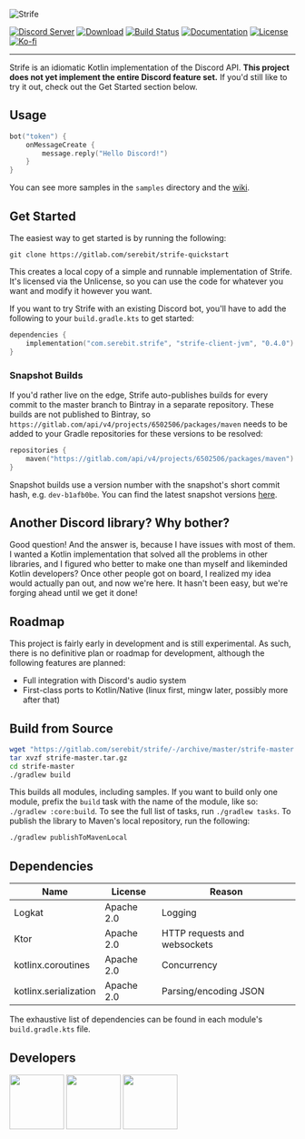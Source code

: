 ![Strife][strife-logo]

[![Discord Server][discord-guild-badge]](https://discord.gg/eYafdwP)
[![Download][bintray-badge]](https://bintray.com/serebit/public/strife)
[![Build Status][gitlab-ci-badge]](https://gitlab.com/serebit/strife/pipelines)
[![Documentation][kdoc-badge]](https://serebit.gitlab.io/strife/docs/client)
[![License][license-badge]](https://www.apache.org/licenses/LICENSE-2.0.html)
[![Ko-fi][kofi-badge]](https://ko-fi.com/serebit)

---

Strife is an idiomatic Kotlin implementation of the Discord API. **This project does not yet implement the entire
Discord feature set.** If you'd still like to try it out, check out the Get Started section below.

## Usage

```kotlin
bot("token") {
    onMessageCreate {
        message.reply("Hello Discord!")
    }
}
```

You can see more samples in the `samples` directory and the [wiki](https://gitlab.com/serebit/strife/-/wikis/home).

## Get Started

The easiest way to get started is by running the following:

```
git clone https://gitlab.com/serebit/strife-quickstart
```

This creates a local copy of a simple and runnable implementation of Strife. It's licensed via the Unlicense, so you can
use the code for whatever you want and modify it however you want.

If you want to try Strife with an existing Discord bot, you'll have to add the following to your `build.gradle.kts` to
get started:

```kotlin
dependencies {
    implementation("com.serebit.strife", "strife-client-jvm", "0.4.0")
}
```

### Snapshot Builds

If you'd rather live on the edge, Strife auto-publishes builds for every commit to the master branch to Bintray in a
separate repository. These builds are not published to Bintray,
so `https://gitlab.com/api/v4/projects/6502506/packages/maven` needs to be added to your Gradle repositories for these
versions to be resolved:

```kotlin
repositories {
    maven("https://gitlab.com/api/v4/projects/6502506/packages/maven")
}
```

Snapshot builds use a version number with the snapshot's short commit hash, e.g. `dev-b1afb0be`. You can find the latest
snapshot versions [here](https://gitlab.com/serebit/strife/-/packages).

## Another Discord library? Why bother?

Good question! And the answer is, because I have issues with most of them. I wanted a Kotlin implementation that solved
all the problems in other libraries, and I figured who better to make one than myself and likeminded Kotlin developers?
Once other people got on board, I realized my idea would actually pan out, and now we're here. It hasn't been easy, but
we're forging ahead until we get it done!

## Roadmap

This project is fairly early in development and is still experimental. As such, there is no definitive plan or roadmap
for development, although the following features are planned:

- Full integration with Discord's audio system
- First-class ports to Kotlin/Native (linux first, mingw later, possibly more after that)

## Build from Source

```bash
wget "https://gitlab.com/serebit/strife/-/archive/master/strife-master.tar.gz"
tar xvzf strife-master.tar.gz
cd strife-master
./gradlew build
```

This builds all modules, including samples. If you want to build only one module, prefix the `build` task with the name
of the module, like so: `./gradlew :core:build`. To see the full list of tasks, run `./gradlew tasks`. To publish the
library to Maven's local repository, run the following:

```bash
./gradlew publishToMavenLocal
```

## Dependencies

| Name                  | License            | Reason                       |
| --------------------- | -----------------  | ---------------------------- |
| Logkat                | Apache 2.0         | Logging                      |
| Ktor                  | Apache 2.0         | HTTP requests and websockets |
| kotlinx.coroutines    | Apache 2.0         | Concurrency                  |
| kotlinx.serialization | Apache 2.0         | Parsing/encoding JSON        |

The exhaustive list of dependencies can be found in each module's `build.gradle.kts` file.

## Developers

<a href="https://gitlab.com/serebit"><img width="96" src="https://assets.gitlab-static.net/uploads/-/system/user/avatar/1184009/avatar.png"></a>
<a href="https://gitlab.com/JonoAugustine"><img width="96" src="https://assets.gitlab-static.net/uploads/-/system/user/avatar/3489815/avatar.png"></a>
<a href="https://gitlab.com/legendoflelouch"><img width="96" src="https://assets.gitlab-static.net/uploads/-/system/user/avatar/3653603/avatar.png"></a>

[strife-logo]: https://serebit.com/images/strife-banner-nopad.svg "Strife"

[discord-guild-badge]: https://discordapp.com/api/guilds/450082907185479700/widget.png?style=shield "Discord Server"

[bintray-badge]: https://api.bintray.com/packages/serebit/public/strife/images/download.svg "Download"

[gitlab-ci-badge]: https://gitlab.com/serebit/strife/badges/master/pipeline.svg "Pipeline Status"

[kdoc-badge]: https://img.shields.io/badge/docs-kdoc-informational.svg "Documentation"

[license-badge]: https://img.shields.io/badge/License-Apache%202.0-lightgrey.svg "License"

[kofi-badge]: https://img.shields.io/badge/-ko--fi-ff5f5f?logo=ko-fi&logoColor=white "Ko-fi"
